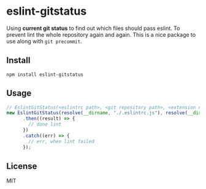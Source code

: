 # eslint-gitstatus

Using **current git status** to find out which files should pass eslint. To prevent lint the whole repository again and again.  This is a nice package to use along with `git precommit`.

## Install

```
npm install eslint-gitstatus
```

## Usage

```js
// EslintGitStatus(<eslintrc path>, <git repository path>, <extension default 'js'>)
new EslintGitStatus(resolve(__dirname, "./.eslintrc.js"), resolve(__dirname, "../"), ".js").start()
      .then((result) => {
        // done lint
      })
      .catch((err) => {
        // err, when lint failed
      });
```

## License

MIT